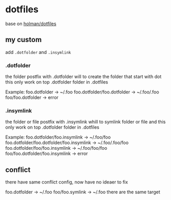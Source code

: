 # dotfiles
base on [holman/dotfiles]

## my custom
add  `.dotfolder` and `.insymlink`

### .dotfolder
the folder postfix with .dotfolder will to create the folder that start with dot
this only work on top .dotfolder folder in .dotfiles

Example:
foo.dotfolder -> ~/.foo
foo.dotfolder/foo.dotfolder -> ~/.foo/.foo
foo/foo.dotfolder -> error

### .insymlink
the folder or file postfix with .insymlink whill to symlink folder or file
and this only work on top .dotfolder folder in .dotfiles

Example:
foo.dotfolder/foo.insymlink -> ~/.foo/foo
foo.dotfolder/foo.dotfolder/foo.insymlink -> ~/.foo/.foo/foo
foo.dotfolder/foo/foo.insymlink -> ~/.foo/foo/foo
foo/foo.dotfolder/foo.insymlink -> error

## conflict
there have same conflict config, now have no ideaer to fix

foo.dotfolder -> ~/.foo
foo/foo.symlink -> ~/.foo
there are the same target

[holman/dotfiles]:https://github.com/holman/dotfiles
